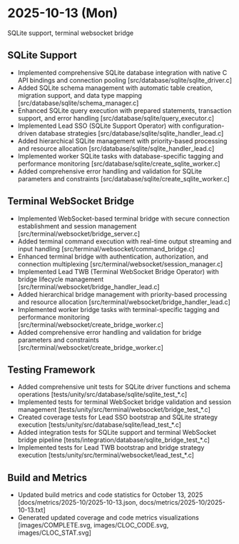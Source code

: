 # 2025-10-13 (Mon)

SQLite support, terminal websocket bridge

## SQLite Support

- Implemented comprehensive SQLite database integration with native C API bindings and connection pooling [src/database/sqlite/sqlite_driver.c]
- Added SQLite schema management with automatic table creation, migration support, and data type mapping [src/database/sqlite/schema_manager.c]
- Enhanced SQLite query execution with prepared statements, transaction support, and error handling [src/database/sqlite/query_executor.c]
- Implemented Lead SSO (SQLite Support Operator) with configuration-driven database strategies [src/database/sqlite/sqlite_handler_lead.c]
- Added hierarchical SQLite management with priority-based processing and resource allocation [src/database/sqlite/sqlite_handler_lead.c]
- Implemented worker SQLite tasks with database-specific tagging and performance monitoring [src/database/sqlite/create_sqlite_worker.c]
- Added comprehensive error handling and validation for SQLite parameters and constraints [src/database/sqlite/create_sqlite_worker.c]

## Terminal WebSocket Bridge

- Implemented WebSocket-based terminal bridge with secure connection establishment and session management [src/terminal/websocket/bridge_server.c]
- Added terminal command execution with real-time output streaming and input handling [src/terminal/websocket/command_bridge.c]
- Enhanced terminal bridge with authentication, authorization, and connection multiplexing [src/terminal/websocket/session_manager.c]
- Implemented Lead TWB (Terminal WebSocket Bridge Operator) with bridge lifecycle management [src/terminal/websocket/bridge_handler_lead.c]
- Added hierarchical bridge management with priority-based processing and resource allocation [src/terminal/websocket/bridge_handler_lead.c]
- Implemented worker bridge tasks with terminal-specific tagging and performance monitoring [src/terminal/websocket/create_bridge_worker.c]
- Added comprehensive error handling and validation for bridge parameters and constraints [src/terminal/websocket/create_bridge_worker.c]

## Testing Framework

- Added comprehensive unit tests for SQLite driver functions and schema operations [tests/unity/src/database/sqlite/sqlite_test_*.c]
- Implemented tests for terminal WebSocket bridge validation and session management [tests/unity/src/terminal/websocket/bridge_test_*.c]
- Created coverage tests for Lead SSO bootstrap and SQLite strategy execution [tests/unity/src/database/sqlite/lead_test_*.c]
- Added integration tests for SQLite support and terminal WebSocket bridge pipeline [tests/integration/database/sqlite_bridge_test_*.c]
- Implemented tests for Lead TWB bootstrap and bridge strategy execution [tests/unity/src/terminal/websocket/lead_test_*.c]

## Build and Metrics

- Updated build metrics and code statistics for October 13, 2025 [docs/metrics/2025-10/2025-10-13.json, docs/metrics/2025-10/2025-10-13.txt]
- Generated updated coverage and code metrics visualizations [images/COMPLETE.svg, images/CLOC_CODE.svg, images/CLOC_STAT.svg]